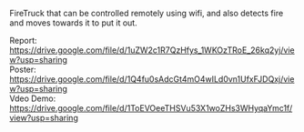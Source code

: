 FireTruck that can be controlled remotely using wifi, and also detects fire and moves towards it to put it out.

Report: https://drive.google.com/file/d/1uZW2c1R7QzHfys_1WKOzTRoE_26kq2yj/view?usp=sharing     
Poster: https://drive.google.com/file/d/1Q4fu0sAdcGt4mO4wILd0vn1UfxFJDQxj/view?usp=sharing    
Vdeo Demo: https://drive.google.com/file/d/1ToEVOeeTHSVu53X1woZHs3WHyqaYmc1f/view?usp=sharing    

